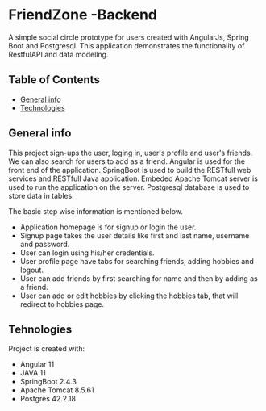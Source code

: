 # FriendZone -Backend
A simple social circle prototype for users created with AngularJs, Spring Boot and Postgresql. This application demonstrates the functionality of RestfulAPI and data modellng.

## Table of Contents
* [General info](#general-info)
* [Technologies](#technologies)


## General info
This project sign-ups the user, loging in, user's profile and user's friends. We can also search for users to add as a friend. 
Angular is used for the front end of the application. SpringBoot is used to build the RESTfull web services and RESTfull Java application. Embeded Apache Tomcat server is used to run the application on the server. Postgresql database is used to store data in tables.

The basic step wise information is mentioned below.
* Application homepage is for signup or login the user. 
* Signup page takes the user details like first and last name, username and password.
* User can login using his/her credentials.
* User profile page have tabs for searching friends, adding hobbies and logout.
* User can add friends by first searching for name and then by adding as a friend.
* User can add or edit hobbies by clicking the hobbies tab, that will redirect to hobbies page.

## Tehnologies
Project is created with:
* Angular 11
* JAVA 11
* SpringBoot 2.4.3
* Apache Tomcat 8.5.61
* Postgres 42.2.18


